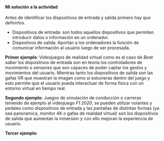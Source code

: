 #### Mi solución a la actividad

Antes de identificar los dispositivos de entrada y salida primero hay que definirlos.

- Dispositivos de entrada: son todos aquellos dispositivos que permiten introducir datos o información en un ordenador.
- Dispositvos de salida: Aportan a los ordenadores la función de comunicar información al usuario luego de ser procesada. 

**Primer ejemplo**: Videojuegos de realidad virtual como es el caso de *Beat saber* los dispositivos de entrada son en teoría los controladores de movimiento o sensores que son capaces de poder captar los gestos y
movimientos del usuario. Mientras tanto los dispositivos de salida son las gafas VR que muestran la imagen como si estuvieras dentro del juego y esto permite que el usuario pueda interactuar de forma fisica con un entorno virtual en tiempo real.

**Segundo ejemplo**: Juegos de simulación de conducción o carreras teniendo de ejemplo al videojuego *F1 2020*, se pueden utilizar volantes y pedales como dispositivos de entrada y las pantallas de distintas formas (ya sea panoramica, monitor 4K o gafas de realidad virtual) son los dispositivos de salida que aumentan la inmersion y con ello mejoran la experiencia de usuario.

**Tercer ejemplo**: 
